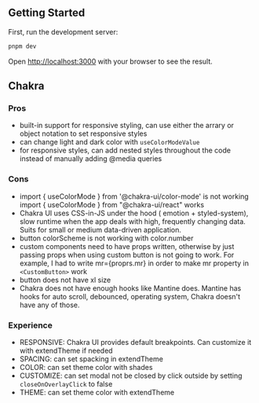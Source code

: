 ## Getting Started

First, run the development server:

```bash
pnpm dev
```

Open [http://localhost:3000](http://localhost:3000) with your browser to see the result.

## Chakra

### Pros

- built-in support for responsive styling, can use either the arrary or object notation to set responsive styles
- can change light and dark color with `useColorModeValue`
- for responsive styles, can add nested styles throughout the code instead of manually adding @media queries

### Cons

- import { useColorMode } from '@chakra-ui/color-mode' is not working
  import { useColorMode } from "@chakra-ui/react" works
- Chakra UI uses CSS-in-JS under the hood ( emotion + styled-system), slow runtime when the app deals with high, frequently changing data. Suits for small or medium data-driven application.
- button colorScheme is not working with color.number
- custom components need to have props written, otherwise by just passing props when using custom button is not going to work. For example, I had to write mr={proprs.mr} in order to make mr property in `<CustomButton>` work
- button does not have xl size
- Chakra does not have enough hooks like Mantine does. Mantine has hooks for auto scroll, debounced, operating system, Chakra doesn't have any of those.

### Experience

- RESPONSIVE: Chakra UI provides default breakpoints. Can customize it with extendTheme if needed
- SPACING: can set spacking in extendTheme
- COLOR: can set theme color with shades
- CUSTOMIZE: can set modal not be closed by click outside by setting `closeOnOverlayClick` to false
- THEME: can set theme color with extendTheme
